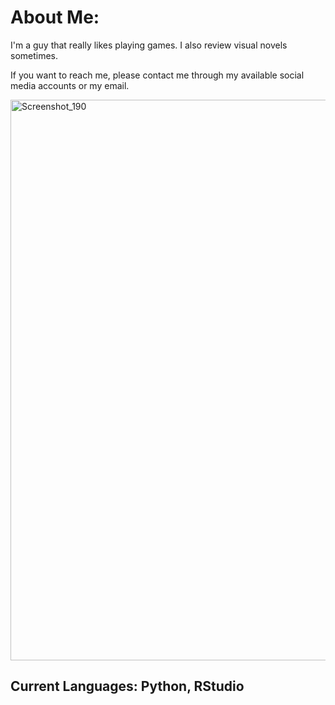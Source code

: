 # About Me:

I'm a guy that really likes playing games. I also review visual novels sometimes.


If you want to reach me, please contact me through my available social media accounts or my email.


<img width="1595" height="897" alt="Screenshot_190" src="https://github.com/user-attachments/assets/7514b1f0-9d81-4f47-b2ec-fddfd10cf818" />

## **Current Languages: Python, RStudio**
